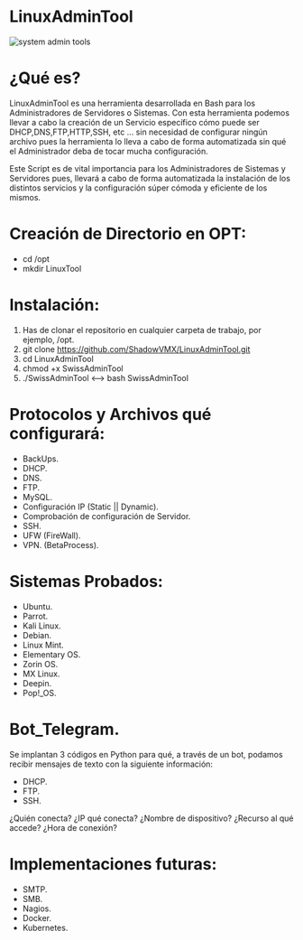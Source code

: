 # LinuxAdminTool

![system admin tools](https://user-images.githubusercontent.com/92258683/220797406-8062b6a5-3be0-4662-afa3-9bc07c81ad97.png)

# ¿Qué es?

LinuxAdminTool es una herramienta desarrollada en Bash para los Administradores de Servidores o Sistemas. Con esta herramienta
podemos llevar a cabo la creación de un Servicio específico cómo puede ser DHCP,DNS,FTP,HTTP,SSH, etc ... sin necesidad de configurar ningún archivo pues la herramienta lo lleva a cabo de forma automatizada sin qué el Administrador deba de tocar mucha configuración.

Este Script es de vital importancia para los Administradores de Sistemas y Servidores pues, llevará a cabo de forma automatizada la instalación de los distintos servicios y la configuración súper cómoda y eficiente de los mismos.

# Creación de Directorio en OPT:

- cd /opt
- mkdir LinuxTool


# Instalación:

1. Has de clonar el repositorio en cualquier carpeta de trabajo, por ejemplo, /opt.
2. git clone https://github.com/ShadowVMX/LinuxAdminTool.git
3. cd LinuxAdminTool
4. chmod +x SwissAdminTool
5. ./SwissAdminTool <--> bash SwissAdminTool

# Protocolos y Archivos qué configurará:

- BackUps.
- DHCP.
- DNS.
- FTP.
- MySQL.
- Configuración IP (Static || Dynamic).
- Comprobación de configuración de Servidor.
- SSH.
- UFW (FireWall).
- VPN. (BetaProcess).

# Sistemas Probados:

- Ubuntu.
- Parrot.
- Kali Linux.
- Debian.
- Linux Mint.
- Elementary OS.
- Zorin OS.
- MX Linux.
- Deepin.
- Pop!_OS.

# Bot_Telegram.

Se implantan 3 códigos en Python para qué, a través de un bot, podamos recibir mensajes de texto con la siguiente información:

- DHCP.
- FTP.
- SSH.

¿Quién conecta? ¿IP qué conecta? ¿Nombre de dispositivo? ¿Recurso al qué accede? ¿Hora de conexión?

# Implementaciones futuras:

- SMTP.
- SMB.
- Nagios.
- Docker.
- Kubernetes.
